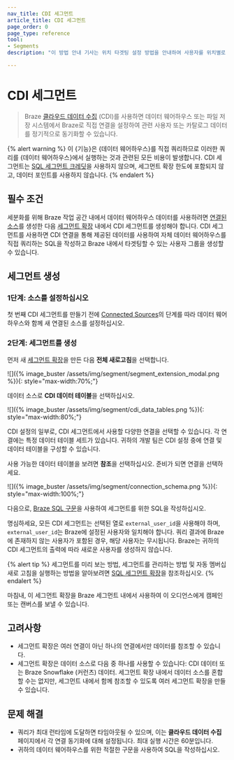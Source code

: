 ```yaml
---
nav_title: CDI 세그먼트
article_title: CDI 세그먼트
page_order: 0
page_type: reference
tool: 
- Segments
description: "이 방법 안내 기사는 위치 타겟팅 설정 방법을 안내하여 사용자를 위치별로 세그먼트할 수 있도록 합니다."

---
```


# CDI 세그먼트

> Braze [클라우드 데이터 수집]({{site.baseurl}}/user_guide/data_and_analytics/cloud_ingestion/overview/) (CDI)를 사용하면 데이터 웨어하우스 또는 파일 저장 시스템에서 Braze로 직접 연결을 설정하여 관련 사용자 또는 카탈로그 데이터를 정기적으로 동기화할 수 있습니다.

{% alert warning %}
이 {기능}은 {데이터 웨어하우스}를 직접 쿼리하므로 이러한 쿼리를 {데이터 웨어하우스}에서 실행하는 것과 관련된 모든 비용이 발생합니다. CDI 세그먼트는 [SQL 세그먼트 크레딧]({{site.baseurl}}/user_guide/engagement_tools/segments/sql_segments/#monitoring-your-sql-segments-usage)을 사용하지 않으며, 세그먼트 확장 한도에 포함되지 않고, 데이터 포인트를 사용하지 않습니다.
{% endalert %}

## 필수 조건

세분화를 위해 Braze 작업 공간 내에서 데이터 웨어하우스 데이터를 사용하려면 [연결된 소스]({{site.baseurl}}/user_guide/data_and_analytics/cloud_ingestion/connected_sources/)를 생성한 다음 [세그먼트 확장]({{site.baseurl}}/user_guide/engagement_tools/segments/segment_extension/) 내에서 CDI 세그먼트를 생성해야 합니다. CDI 세그먼트를 사용하면 CDI 연결을 통해 제공된 데이터를 사용하여 자체 데이터 웨어하우스를 직접 쿼리하는 SQL을 작성하고 Braze 내에서 타겟팅할 수 있는 사용자 그룹을 생성할 수 있습니다.

## 세그먼트 생성

### 1단계: 소스를 설정하십시오

첫 번째 CDI 세그먼트를 만들기 전에 [Connected Sources]({{site.baseurl}}/user_guide/data_and_analytics/cloud_ingestion/connected_sources/)의 단계를 따라 데이터 웨어하우스와 함께 새 연결된 소스를 설정하십시오.

### 2단계: 세그먼트를 생성

먼저 새 [세그먼트 확장]({{site.baseurl}}/user_guide/engagement_tools/segments/segment_extension/)을 만든 다음 **전체 새로고침**을 선택합니다.

![]({% image_buster /assets/img/segment/segment_extension_modal.png %}){: style="max-width:70%;"}

데이터 소스로 **CDI 데이터 테이블**을 선택하십시오.

![]({% image_buster /assets/img/segment/cdi_data_tables.png %}){: style="max-width:80%;"}

CDI 설정의 일부로, CDI 세그먼트에서 사용할 다양한 연결을 선택할 수 있습니다. 각 연결에는 특정 데이터 테이블 세트가 있습니다. 귀하의 개발 팀은 CDI 설정 중에 연결 및 데이터 테이블을 구성할 수 있습니다.

사용 가능한 데이터 테이블을 보려면 **참조**을 선택하십시오. 준비가 되면 연결을 선택하세요.

![]({% image_buster /assets/img/segment/connection_schema.png %}){: style="max-width:100%;"}

다음으로, [Braze SQL 구문]({{site.baseurl}}/user_guide/engagement_tools/segments/sql_segments/#writing-sql)을 사용하여 세그먼트를 위한 SQL을 작성하십시오.

명심하세요, 모든 CDI 세그먼트는 선택된 열로 `external_user_id`을 사용해야 하며, `external_user_id`는 Braze에 설정된 사용자와 일치해야 합니다. 쿼리 결과에 Braze에 존재하지 않는 사용자가 포함된 경우, 해당 사용자는 무시됩니다. Braze는 귀하의 CDI 세그먼트의 출력에 따라 새로운 사용자를 생성하지 않습니다.

{% alert tip %}
세그먼트를 미리 보는 방법, 세그먼트를 관리하는 방법 및 자동 멤버십 새로 고침을 실행하는 방법을 알아보려면 [SQL 세그먼트 확장]({{site.baseurl}}/user_guide/engagement_tools/segments/sql_segments/)을 참조하십시오.
{% endalert %}

마침내, 이 세그먼트 확장을 Braze 세그먼트 내에서 사용하여 이 오디언스에게 캠페인 또는 캔버스를 보낼 수 있습니다.

## 고려사항

- 세그먼트 확장은 여러 연결이 아닌 하나의 연결에서만 데이터를 참조할 수 있습니다.    
- 세그먼트 확장은 데이터 소스로 다음 중 하나를 사용할 수 있습니다: CDI 데이터 또는 Braze Snowflake (커런츠) 데이터. 세그먼트 확장 내에서 데이터 소스를 혼합할 수는 없지만, 세그먼트 내에서 함께 참조할 수 있도록 여러 세그먼트 확장을 만들 수 있습니다.

## 문제 해결

- 쿼리가 최대 런타임에 도달하면 타임아웃될 수 있으며, 이는 **클라우드 데이터 수집** 페이지에서 각 연결 동기화에 대해 설정됩니다. 최대 실행 시간은 60분입니다.
- 귀하의 데이터 웨어하우스를 위한 적절한 구문을 사용하여 SQL을 작성하십시오. 
